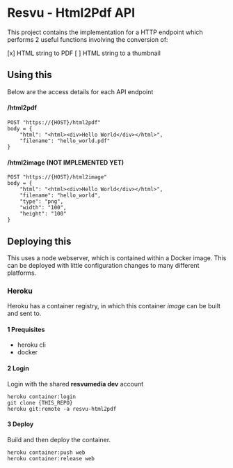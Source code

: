 # Resvu - Html2Pdf API
This project contains the implementation for a HTTP endpoint which performs 2 useful functions involving the conversion of:

[x] HTML string to PDF 
[ ]  HTML string to a thumbnail

## Using this
Below are the access details for each API endpoint

#### /html2pdf

```
POST "https://{HOST}/html2pdf"
body = {
	"html": "<html><div>Hello World</div></html>",
	"filename": "hello_world.pdf"
}
```

#### /html2image (NOT IMPLEMENTED YET)

```
POST "https://{HOST}/html2image"
body = {
	"html": "<html><div>Hello World</div></html>",
	"filename": "hello_world",
	"type": "png",
	"width": "100",
	"height": "100"
}
```

## Deploying this
This uses a node webserver, which is contained within a Docker image. This can be deployed with little configuration changes to many different platforms. 

### Heroku
Heroku has a container registry, in which this container *image* can be built and sent to.

#### 1 Prequisites
- heroku cli
- docker

#### 2 Login
Login with the shared **resvumedia dev** account

    heroku container:login
    git clone {THIS_REPO}
    heroku git:remote -a resvu-html2pdf
    
#### 3 Deploy
Build and then deploy the container.

    heroku container:push web
    heroku container:release web

